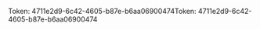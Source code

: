 <span data-ttu-id="f1475-101">Token: 4711e2d9-6c42-4605-b87e-b6aa06900474</span><span class="sxs-lookup"><span data-stu-id="f1475-101">Token: 4711e2d9-6c42-4605-b87e-b6aa06900474</span></span>